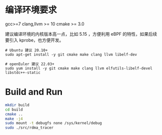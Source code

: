 # 编译环境要求

gcc>=7 
clang,llvm >= 10
cmake >= 3.0

建议编译环境的内核版本高一点，比如 5.15 ，方便利用 eBPF 的特性，如果后续要引入 kprobe，也方便开发。

```
# Ubuntu 建议 20.10+
sudo apt-get install -y git cmake make clang llvm libelf-dev 

# openEuler 建议 22.03+
sudo yum install -y git cmake make clang llvm elfutils-libelf-devel libstdc++-static
```

# Build and Run
```bash
mkdir build 
cd build 
cmake ..
make -j4
sudo mount -t debugfs none /sys/kernel/debug 
sudo ./src/rdma_tracer
```